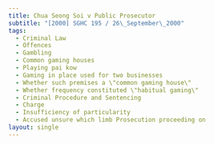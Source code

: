 ```yaml
---
title: Chua Seong Soi v Public Prosecutor
subtitle: "[2000] SGHC 195 / 26\_September\_2000"
tags:
  - Criminal Law
  - Offences
  - Gambling
  - Common gaming houses
  - Playing pai kow
  - Gaming in place used for two businesses
  - Whether such premises a \"common gaming house\"
  - Whether frequency constituted \"habitual gaming\"
  - Criminal Procedure and Sentencing
  - Charge
  - Insufficiency of particularity
  - Accused unsure which limb Prosecution proceeding on
layout: single
---
```


